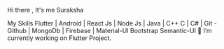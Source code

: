 Hi there , It's me Suraksha

My Skills
Flutter | Android | React Js | Node Js | Java | C++ C | C# | Git - Github | MongoDb | Firebase | Material-UI Bootstrap Semantic-UI
🔭 I’m currently working on Flutter Project.



